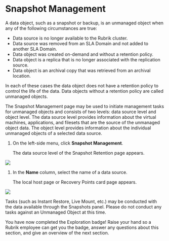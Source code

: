 # Snapshot Management

A data object, such as a snapshot or backup, is an unmanaged object when any of the following circumstances are true:

* Data source is no longer available to the Rubrik cluster.
* Data source was removed from an SLA Domain and not added to another SLA Domain.
* Data object was created on-demand and without a retention policy.
* Data object is a replica that is no longer associated with the replication source.
* Data object is an archival copy that was retrieved from an archival location.

In each of these cases the data object does not have a retention policy to control the life of the data. Data objects without a retention policy are called unmanaged objects.

The Snapshot Management page may be used to initiate management tasks for unmanaged objects and consists of two levels: data source level and object level. The data source level provides information about the virtual machines, applications, and filesets that are the source of the unmanaged object data. The object level provides information about the individual unmanaged objects of a selected data source.

1. On the left-side menu, click **Snapshot Management**.

   The data source level of the Snapshot Retention page appears.

![](https://lh5.googleusercontent.com/4PBOLT7RNTsExSxCBH9n4g1FkmwYTL6V4ILD0k1yW9bRsPiTL1g0g2QHjG0bhbNCNlK69N_Pfbe__q5KmIu8X5gZIuCFzmNhmQfqclWr59gI34_RoraFy04uvJPAJ6uYP4ZEL7i7)

1. In the **Name** column, select the name of a data source.

   The local host page or Recovery Points card page appears.

![](https://lh6.googleusercontent.com/yxUP4qMEqe0kr5TpLIzB86wk-4QJuqYR6RQqdcJ7dv_foo8kjrQKTQS1zP_tgHyg89sqp2aKFABWKi2Gg55LLijdHgTv5BD0ynyLSz4pcKLG46ogWeS_t5XfDzyXZlCRJ6rE3PEW)

Tasks \(such as Instant Restore, Live Mount, etc.\) may be conducted with the data available through the Snapshots panel. Please do not conduct any tasks against an Unmanaged Object at this time.

You have now completed the Exploration badge! Raise your hand so a Rubrik employee can get you the badge, answer any questions about this section, and give an overview of the next section.

